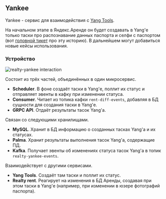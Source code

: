 ## Yankee

Yankee - сервис для взаимодействия с [Yang Tools](https://a.yandex-team.ru/arcadia/crowdsourcing/yang/yang-tools).

На начальном этапе в Яндекс.Аренде он будет создавать в Yang'е только таски про распознавание данных паспорта и селфи с паспортом (вот [головной тикет](https://st.yandex-team.ru/REALTY-24752) про эту историю). В дальнейшем могут добавиться новые кейсы использования.

### Устройство

![realty-yankee interaction](img/yankee-interaction.png)

Состоит из трёх частей, объединённых в один микросервис.
- **Scheduler**. В фоне создаёт таски в Yang'е, поллит их статус и отправляет эвенты в кафку при изменении статуса.
- **Consumer**. Читает из топика кафки `rent-diff-events`, добавляя в БД сущности для создания таски в Yang'е.
- **GRPC API**. Отдаёт результаты тасок Yang'а.

Связан со следующими хранилищами.
- **MySQL**. Хранит в БД информацию о созданных тасках Yang'а и их статусах.
- **Palma**. Хранит результаты выполнения тасок Yang'а, содержащие ПД.
- **Kafka**. Получает эвенты об изменениях статуса тасок Yang'а в топик `realty-yankee-events`.

Взаимодействует с другими сервисами.
- **Yang Tools**. Создаёт там таски и поллит их статус.
- **Realty rent**. Реагирует на изменения в БД Аренды, создавая при этом таски в Yang'е (например, при изменении в юзере фотографий паспорта).
